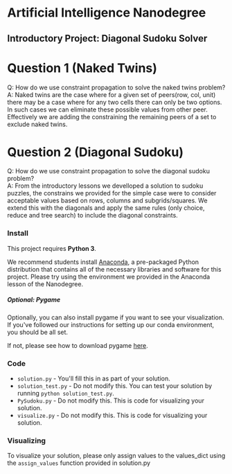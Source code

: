 # Artificial Intelligence Nanodegree
## Introductory Project: Diagonal Sudoku Solver

# Question 1 (Naked Twins)
Q: How do we use constraint propagation to solve the naked twins problem?  
A: Naked twins are the case where for a given set of peers(row, col, unit) there may be a case where for any two cells there can only be two options. In such cases we can eliminate these possible values from other peer. Effectively we are adding the constraining the remaining peers of a set to exclude naked twins.

# Question 2 (Diagonal Sudoku)
Q: How do we use constraint propagation to solve the diagonal sudoku problem?  
A: From the introductory lessons we develloped a solution to sudoku puzzles, the constrains we provided for the simple case were to consider acceptable values based on rows, columns and subgrids/squares. We extend this with the diagonals and apply the same rules (only choice, reduce and tree search) to include the diagonal constraints.
 
### Install

This project requires **Python 3**.

We recommend students install [Anaconda](https://www.continuum.io/downloads), a pre-packaged Python distribution that contains all of the necessary libraries and software for this project. 
Please try using the environment we provided in the Anaconda lesson of the Nanodegree.

##### Optional: Pygame

Optionally, you can also install pygame if you want to see your visualization. If you've followed our instructions for setting up our conda environment, you should be all set.

If not, please see how to download pygame [here](http://www.pygame.org/download.shtml).

### Code

* `solution.py` - You'll fill this in as part of your solution.
* `solution_test.py` - Do not modify this. You can test your solution by running `python solution_test.py`.
* `PySudoku.py` - Do not modify this. This is code for visualizing your solution.
* `visualize.py` - Do not modify this. This is code for visualizing your solution.

### Visualizing

To visualize your solution, please only assign values to the values_dict using the ```assign_values``` function provided in solution.py

